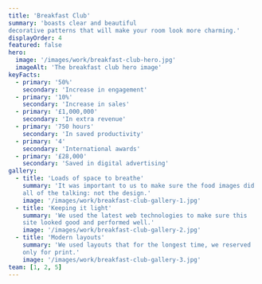 ```yaml
---
title: 'Breakfast Club'
summary: 'boasts clear and beautiful
decorative patterns that will make your room look more charming.'
displayOrder: 4
featured: false
hero:
  image: '/images/work/breakfast-club-hero.jpg'
  imageAlt: 'The breakfast club hero image'
keyFacts:
  - primary: '50%'
    secondary: 'Increase in engagement'
  - primary: '10%'
    secondary: 'Increase in sales'
  - primary: '£1,000,000'
    secondary: 'In extra revenue'
  - primary: '750 hours'
    secondary: 'In saved productivity'
  - primary: '4'
    secondary: 'International awards'
  - primary: '£28,000'
    secondary: 'Saved in digital advertising'
gallery:
  - title: 'Loads of space to breathe'
    summary: 'It was important to us to make sure the food images did
    all of the talking: not the design.'
    image: '/images/work/breakfast-club-gallery-1.jpg'
  - title: 'Keeping it light'
    summary: 'We used the latest web technologies to make sure this
    site looked good and performed well.'
    image: '/images/work/breakfast-club-gallery-2.jpg'
  - title: 'Modern layouts'
    summary: 'We used layouts that for the longest time, we reserved
    only for print.'
    image: '/images/work/breakfast-club-gallery-3.jpg'
team: [1, 2, 5]
---
```

